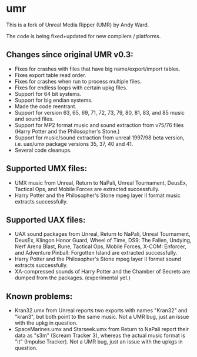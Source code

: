 umr
===

This is a fork of Unreal Media Ripper (UMR) by Andy Ward.

The code is being fixed+updated for new compilers / platforms.

Changes since original UMR v0.3:
--------------------------------
- Fixes for crashes with files that have big name/export/import tables.
- Fixes export table read order.
- Fixes for crashes when run to process multiple files.
- Fixes for endless loops with certain upkg files.
- Support for 64 bit systems.
- Support for big endian systems.
- Made the code reentrant.
- Support for version 63, 65, 69, 71, 72, 73, 79, 80, 81, 83, and 85
  music and sound files.
- Support for MP2 format music and sound extraction from v75/76 files
  (Harry Potter and the Philosopher's Stone.)
- Support for music/sound extraction from unreal 1997/98 beta version,
  i.e. uax/umx package versions 35, 37, 40 and 41.
- Several code cleanups.

Supported UMX files:
--------------------
- UMX music from Unreal, Return to NaPali, Unreal Tournament, DeusEx,
  Tactical Ops, and Mobile Forces are extracted successfully.
- Harry Potter and the Philosopher's Stone mpeg layer II format music
  extracts successfully.

Supported UAX files:
--------------------
- UAX sound packages from Unreal, Return to NaPali, Unreal Tournament,
  DeusEx, Klingon Honor Guard, Wheel of Time, DS9: The Fallen, Undying,
  Nerf Arena Blast, Rune, Tactical Ops, Mobile Forces, X-COM: Enforcer,
  and Adventure Pinball: Forgotten Island  are extracted successfully.
- Harry Potter and the Philosopher's Stone mpeg layer II format sound
  extracts successfully.
- XA-compressed sounds of Harry Potter and the Chamber of Secrets are
  dumped from the packages. (experimental yet.)

Known problems:
---------------
- Kran32.umx from Unreal reports two exports with names "Kran32" and
  "kran3", but both point to the same music.  Not a UMR bug, just an
  issue with the upkg in question.
- SpaceMarines.umx and Starseek.umx from Return to NaPali report their
  data as "s3m" (Scream Tracker 3), whereas the actual music format is
  "it" (Impulse Tracker).  Not a UMR bug, just an issue with the upkgs
  in question.

